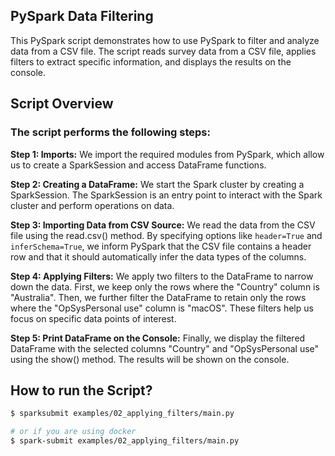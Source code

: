 ## PySpark Data Filtering

This PySpark script demonstrates how to use PySpark to filter and analyze data from a CSV file. The script reads survey data from a CSV file, applies filters to extract specific information, and displays the results on the console.

## Script Overview

### The script performs the following steps:

**Step 1: Imports:** We import the required modules from PySpark, which allow us to create a SparkSession and access DataFrame functions.

**Step 2: Creating a DataFrame:** We start the Spark cluster by creating a SparkSession. The SparkSession is an entry point to interact with the Spark cluster and perform operations on data.

**Step 3: Importing Data from CSV Source:** We read the data from the CSV file using the read.csv() method. By specifying options like `header=True` and `inferSchema=True`, we inform PySpark that the CSV file contains a header row and that it should automatically infer the data types of the columns.

**Step 4: Applying Filters:** We apply two filters to the DataFrame to narrow down the data. First, we keep only the rows where the "Country" column is "Australia". Then, we further filter the DataFrame to retain only the rows where the "OpSysPersonal use" column is "macOS". These filters help us focus on specific data points of interest.

**Step 5: Print DataFrame on the Console:** Finally, we display the filtered DataFrame with the selected columns "Country" and "OpSysPersonal use" using the show() method. The results will be shown on the console.

## How to run the Script?

```bash
$ sparksubmit examples/02_applying_filters/main.py

# or if you are using docker
$ spark-submit examples/02_applying_filters/main.py
```
